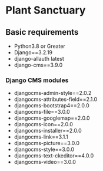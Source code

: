 # Plant Sanctuary

## Basic requirements

- Python3.8 or Greater
- Django==3.2.19
- django-allauth latest
- django-cms==3.9.0 


### Django CMS modules
* djangocms-admin-style==2.0.2
* djangocms-attributes-field==2.1.0
* djangocms-bootstrap4==2.0.0
* djangocms-file==3.0.0
* djangocms-googlemap==2.0.0
* djangocms-icon==2.0.0
* djangocms-installer==2.0.0
* djangocms-link==3.1.1
* djangocms-picture==3.0.0
* djangocms-style==3.0.0
* djangocms-text-ckeditor==4.0.0
* djangocms-video==3.0.0
